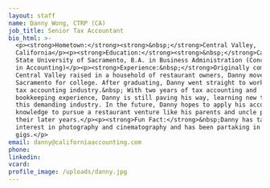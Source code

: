 ```yaml
---
layout: staff
name: Danny Wong, CTRP (CA)
job_title: Senior Tax Accountant
bio_html: >-
  <p><strong>Hometown:</strong><strong>&nbsp;</strong>Central Valley,
  California</p><p><strong>Education:</strong><strong>&nbsp;</strong>California
  State University of Sacramento, B.A. in Business Administration (Concentration
  in Accounting)</p><p><strong>Experience:&nbsp;</strong>Originally coming from
  Central Valley raised in a household of restaurant owners, Danny moved to
  Sacramento for college. After graduating, Danny went straight to work in the
  tax accounting industry.&nbsp; With two years of tax accounting and
  bookkeeping experience, Danny is still paving his way, learning new things in
  this demanding industry. In the future, Danny hopes to apply his accounting
  knowledge to pursue a restaurant venture like his parents and uncle pursued in
  their later years.</p><p><strong>Fun Fact:</strong>&nbsp;Danny has taken up an
  interest in photography and cinematography and has been partaking in wedding
  gigs.</p>
email: danny@californiaaccounting.com
phone:
linkedin:
vcard:
profile_image: /uploads/danny.jpg
---
```

